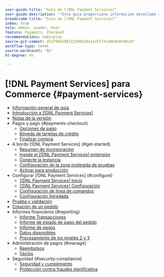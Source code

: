 ```yaml
---
user-guide-title: “Guía de [!DNL Payment Services]”
user-guide-description: '"Esta guía proporciona información detallada sobre la instalación y configuración de [!DNL Payment Services] para su [!DNL Adobe Commerce] o [!DNL Magento Open Source] tienda".'
breadcrumb-title: “Guía de [!DNL Payment Services]”
index: true
role: Admin, Leader, User
feature: Payments, Checkout
recommendations: noDisplay
source-git-commit: d1379bb108f2259051641a7bf77cd8b459fd9cbf
workflow-type: tm+mt
source-wordcount: '91'
ht-degree: 4%

---
```



# [!DNL Payment Services] para Commerce {#payment-services}

- [Información general de guía](guide-overview.md)
- [Introducción a [!DNL Payment Services]](overview.md)
- [Notas de la versión](release-notes.md)
- Pagos y pago {#payments-checkout}
   - [Opciones de pago](payments-options.md)
   - [Bóveda de tarjetas de crédito](vaulting.md)
   - [Finalizar compra](checkout.md)
- A bordo [!DNL Payment Services] {#get-started}
   - [Resumen de incorporación](onboard.md)
   - [Instale el [!DNL Payment Services] extensión](install.md)
   - [Conecte la instancia](connect.md)
   - [Configuración de la zona protegida de pruebas](sandbox.md)
   - [Activar para producción](production.md)
- Configurar [!DNL Payment Services] {#configure}
   - [[!DNL Payment Services] Inicio](payments-home.md)
   - [[!DNL Payment Services] Configuración](settings.md)
   - [Configuración de línea de comandos](configure-cli.md)
   - [Configuración heredada](configure-admin.md)
- [Prueba y validación](test-validate.md)
- [Creación de un pedido](create-order.md)
- Informes financieros {#reporting}
   - [Informe Transacciones](transactions.md)
   - [Informe de estado de pago del pedido](order-payment-status.md)
   - [Informe de pagos](payouts.md)
   - [Datos disponibles](data.md)
   - [Procesamiento de los niveles 2 y 3](levels-card-payment-transactions.md)
- Administración de pagos {#manage}
   - [Reembolsos](refunds.md)
   - [Vacíos](voids.md)
- Seguridad {#security-compliance}
   - [Seguridad y cumplimiento](security.md)
   - [Protección contra fraudes significativa](fraud-protection.md)
